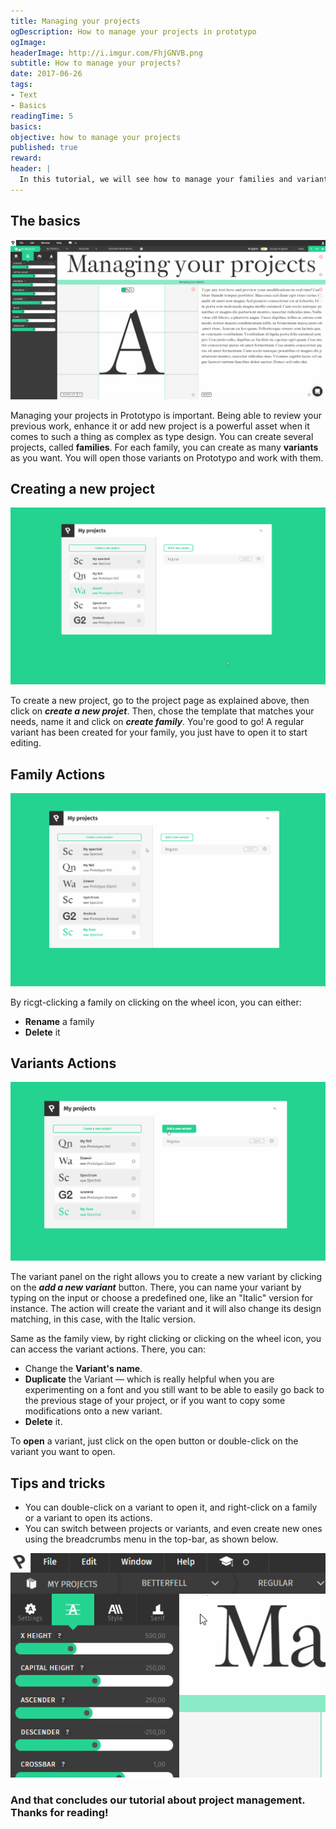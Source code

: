 ```yaml
---
title: Managing your projects
ogDescription: How to manage your projects in prototypo
ogImage:
headerImage: http://i.imgur.com/FhjGNVB.png
subtitle: How to manage your projects?
date: 2017-06-26
tags:
- Text
- Basics
readingTime: 5
basics:
objective: how to manage your projects
published: true
reward:
header: |
  In this tutorial, we will see how to manage your families and variants, as well as some quick shortcuts to improve your workflow.
---
```


## The basics

![Tutorial illustration](CollectionIntro.gif)

Managing your projects in Prototypo is important. Being able to review your previous work, enhance it or add new project is a powerful asset when it comes to such a thing as complex as type design.
You can create several projects, called **families**. For each family, you can create as many **variants** as you want. You will open those variants on Prototypo and work with them.

## Creating a new project

![Creating a new family](createFont.gif)

To create a new project, go to the project page as explained above, then click on ***create a new projet***.
Then, chose the template that matches your needs, name it and click on ***create family***. You're good to go! A regular variant has been created for your family, you just have to open it to start editing.

## Family Actions

![Changing a family name](familyActions.gif)

By ricgt-clicking a family on clicking on the wheel icon, you can either:
* **Rename** a family
* **Delete** it

## Variants Actions

![Adding a variant](variantActions.gif)

The variant panel on the right allows you to create a new variant by clicking on the ***add a new variant*** button.
There, you can name your variant by typing on the input or choose a predefined one, like an "Italic" version for instance. The action will create the variant and it will also change its design matching, in this case, with the Italic version. 

Same as the family view, by right clicking or clicking on the wheel icon, you can access the variant actions. There, you can:
* Change the **Variant's name**.
* **Duplicate** the Variant — which is really helpful when you are experimenting on a font and you still want to be able to easily go back to the previous stage of your project, or if you want to copy some modifications onto a new variant.
* **Delete** it.

To **open** a variant, just click on the open button or double-click on the variant you want to open.

## Tips and tricks

* You can double-click on a variant to open it, and right-click on a family or a variant to open its actions.
* You can switch between projects or variants, and even create new ones using the breadcrumbs menu in the top-bar, as shown below.

![Switching between variants](breadcrumbs.gif)

### And that concludes our tutorial about project management. Thanks for reading!
